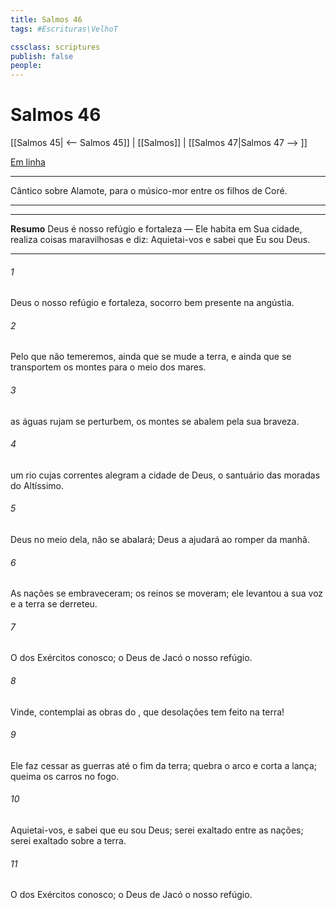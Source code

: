 ```yaml
---
title: Salmos 46
tags: #Escrituras\VelhoT

cssclass: scriptures
publish: false
people:
---
```


# Salmos 46
[[Salmos 45| <-- Salmos 45]] | [[Salmos]] | [[Salmos 47|Salmos 47 --> ]]

[Em linha](https://churchofjesuschrist.org/study/scriptures/ot/ps/46?lang=por)

---
Cântico sobre Alamote, para o músico-mor entre os filhos de Coré.

---

---
__Resumo__
Deus é nosso refúgio e fortaleza — Ele habita em Sua cidade, realiza coisas maravilhosas e diz: Aquietai-vos e sabei que Eu sou Deus.

---
###### 1 
Deus  o nosso refúgio e fortaleza, socorro bem presente na angústia.

###### 2 
Pelo que não temeremos, ainda que se mude a terra, e ainda que se transportem os montes para o meio dos mares.

###### 3 
 as águas rujam  se perturbem,  os montes se abalem pela sua braveza. 

###### 4 
 um rio cujas correntes alegram a cidade de Deus, o santuário das moradas do Altíssimo.

###### 5 
Deus  no meio dela, não se abalará; Deus a ajudará ao romper da manhã.

###### 6 
As nações se embraveceram; os reinos se moveram; ele levantou a sua voz e a terra se derreteu.

###### 7 
O  dos Exércitos  conosco; o Deus de Jacó  o nosso refúgio. 

###### 8 
Vinde, contemplai as obras do , que desolações tem feito na terra!

###### 9 
Ele faz cessar as guerras até o fim da terra; quebra o arco e corta a lança; queima os carros no fogo.

###### 10 
Aquietai-vos, e sabei que eu sou Deus; serei exaltado entre as nações; serei exaltado sobre a terra.

###### 11 
O  dos Exércitos  conosco; o Deus de Jacó  o nosso refúgio. 

